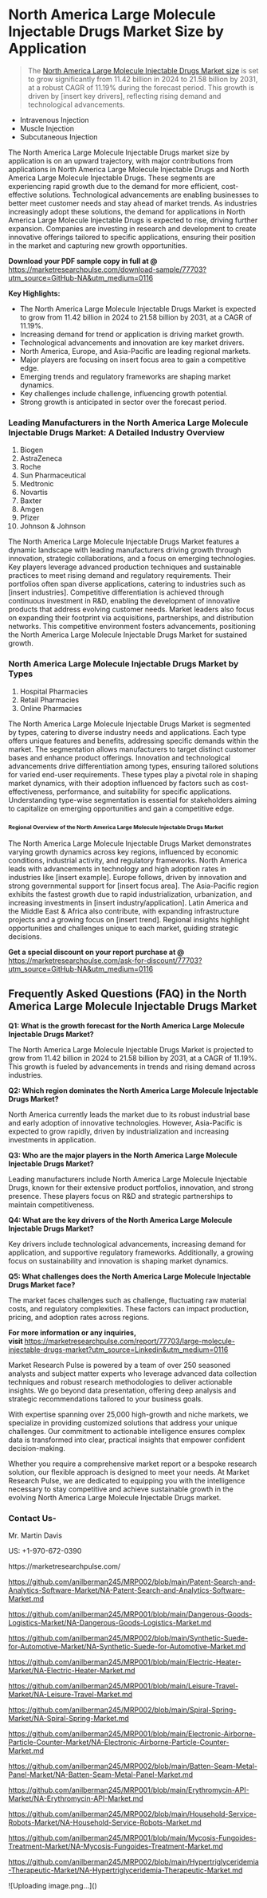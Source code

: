 <h1>North America Large Molecule Injectable Drugs Market&nbsp;Size by Application</h1><blockquote><p>The <a href="https://marketresearchpulse.com/download-sample/77703?utm_source=GitHub-NA&amp;utm_medium=0116">North America Large Molecule Injectable Drugs Market size</a> is set to grow significantly from 11.42 billion in 2024 to 21.58 billion by 2031, at a robust CAGR of 11.19% during the forecast period. This growth is driven by [insert key drivers], reflecting rising demand and technological advancements.</p></blockquote><ul><li>Intravenous Injection<li> Muscle Injection<li> Subcutaneous Injection</li></ul><p>The North America Large Molecule Injectable Drugs market size by application is on an upward trajectory, with major contributions from applications in North America Large Molecule Injectable Drugs and North America Large Molecule Injectable Drugs. These segments are experiencing rapid growth due to the demand for more efficient, cost-effective solutions. Technological advancements are enabling businesses to better meet customer needs and stay ahead of market trends. As industries increasingly adopt these solutions, the demand for applications in North America Large Molecule Injectable Drugs is expected to rise, driving further expansion. Companies are investing in research and development to create innovative offerings tailored to specific applications, ensuring their position in the market and capturing new growth opportunities.</p><p><strong>Download your PDF sample copy in full at @ </strong><a href="https://marketresearchpulse.com/download-sample/77703?utm_source=GitHub-NA&amp;utm_medium=0116">https://marketresearchpulse.com/download-sample/77703?utm_source=GitHub-NA&amp;utm_medium=0116</a></p><p><strong>Key Highlights: </strong></p><ul><li>The North America Large Molecule Injectable Drugs Market is expected to grow from 11.42 billion in 2024 to 21.58 billion by 2031, at a CAGR of 11.19%.</li><li>Increasing demand for trend or application is driving market growth.</li><li>Technological advancements and innovation are key market drivers.</li><li>North America, Europe, and Asia-Pacific are leading regional markets.</li><li>Major players are focusing on insert focus area to gain a competitive edge.</li><li>Emerging trends and regulatory frameworks are shaping market dynamics.</li><li>Key challenges include challenge, influencing growth potential.</li><li>Strong growth is anticipated in sector over the forecast period.</li></ul><h3>Leading Manufacturers in the North America Large Molecule Injectable Drugs Market: A Detailed Industry Overview</h3><ol><li>Biogen</li><li>AstraZeneca</li><li>Roche</li><li>Sun Pharmaceutical</li><li>Medtronic</li><li>Novartis</li><li>Baxter</li><li>Amgen</li><li>Pfizer</li><li>Johnson & Johnson</li></ol><div class="flex max-w-full flex-col flex-grow"><div class="min-h-8 text-message flex w-full flex-col items-end gap-2 whitespace-normal break-words [.text-message+&amp;]:mt-5" dir="auto" data-message-author-role="assistant" data-message-id="fd8432e4-4910-450d-b182-61b7bfb0a01f" data-message-model-slug="gpt-4o"><div class="flex w-full flex-col gap-1 empty:hidden first:pt-[3px]"><div class="markdown prose w-full break-words dark:prose-invert light"><p>The North America Large Molecule Injectable Drugs Market features a dynamic landscape with leading manufacturers driving growth through innovation, strategic collaborations, and a focus on emerging technologies. Key players leverage advanced production techniques and sustainable practices to meet rising demand and regulatory requirements. Their portfolios often span diverse applications, catering to industries such as [insert industries]. Competitive differentiation is achieved through continuous investment in R&amp;D, enabling the development of innovative products that address evolving customer needs. Market leaders also focus on expanding their footprint via acquisitions, partnerships, and distribution networks. This competitive environment fosters advancements, positioning the North America Large Molecule Injectable Drugs Market for sustained growth.</p></div></div></div></div><h3>North America Large Molecule Injectable Drugs Market by Types</h3><ol><li>Hospital Pharmacies<li> Retail Pharmacies<li> Online Pharmacies</li></ol><div class="flex max-w-full flex-col flex-grow"><div class="min-h-8 text-message flex w-full flex-col items-end gap-2 whitespace-normal break-words [.text-message+&amp;]:mt-5" dir="auto" data-message-author-role="assistant" data-message-id="084470be-0bb7-4664-bddf-5156b4f41249" data-message-model-slug="gpt-4o-mini"><div class="flex w-full flex-col gap-1 empty:hidden first:pt-[3px]"><div class="markdown prose w-full break-words dark:prose-invert light"><p>The North America Large Molecule Injectable Drugs Market is segmented by types, catering to diverse industry needs and applications. Each type offers unique features and benefits, addressing specific demands within the market. The segmentation allows manufacturers to target distinct customer bases and enhance product offerings. Innovation and technological advancements drive differentiation among types, ensuring tailored solutions for varied end-user requirements. These types play a pivotal role in shaping market dynamics, with their adoption influenced by factors such as cost-effectiveness, performance, and suitability for specific applications. Understanding type-wise segmentation is essential for stakeholders aiming to capitalize on emerging opportunities and gain a competitive edge.</p></div></div></div></div><h3><span style="font-size: 11px;">Regional Overview of the North America Large Molecule Injectable Drugs Market</span></h3><div class="flex max-w-full flex-col flex-grow"><div class="min-h-8 text-message flex w-full flex-col items-end gap-2 whitespace-normal break-words [.text-message+&amp;]:mt-5" dir="auto" data-message-author-role="assistant" data-message-id="e9038762-ce64-4e30-91c9-9bd413514231" data-message-model-slug="gpt-4o-mini"><div class="flex w-full flex-col gap-1 empty:hidden first:pt-[3px]"><div class="markdown prose w-full break-words dark:prose-invert light"><p>The North America Large Molecule Injectable Drugs Market demonstrates varying growth dynamics across key regions, influenced by economic conditions, industrial activity, and regulatory frameworks. North America leads with advancements in technology and high adoption rates in industries like [insert example]. Europe follows, driven by innovation and strong governmental support for [insert focus area]. The Asia-Pacific region exhibits the fastest growth due to rapid industrialization, urbanization, and increasing investments in [insert industry/application]. Latin America and the Middle East &amp; Africa also contribute, with expanding infrastructure projects and a growing focus on [insert trend]. Regional insights highlight opportunities and challenges unique to each market, guiding strategic decisions.</p></div></div></div></div><p><strong>Get a special discount on your report purchase at @ </strong><a href="https://marketresearchpulse.com/ask-for-discount/77703?utm_source=GitHub-NA&amp;utm_medium=0116">https://marketresearchpulse.com/ask-for-discount/77703?utm_source=GitHub-NA&amp;utm_medium=0116</a></p><h2>Frequently Asked Questions (FAQ) in the North America Large Molecule Injectable Drugs Market</h2><p><strong>Q1: What is the growth forecast for the North America Large Molecule Injectable Drugs Market?</strong></p><p>The North America Large Molecule Injectable Drugs Market is projected to grow from 11.42 billion in 2024 to 21.58 billion by 2031, at a CAGR of 11.19%. This growth is fueled by advancements in trends and rising demand across industries.</p><p><strong>Q2: Which region dominates the North America Large Molecule Injectable Drugs Market?</strong></p><p>North America currently leads the market due to its robust industrial base and early adoption of innovative technologies. However, Asia-Pacific is expected to grow rapidly, driven by industrialization and increasing investments in application.</p><p><strong>Q3: Who are the major players in the North America Large Molecule Injectable Drugs Market?</strong></p><p>Leading manufacturers include North America Large Molecule Injectable Drugs, known for their extensive product portfolios, innovation, and strong presence. These players focus on R&amp;D and strategic partnerships to maintain competitiveness.</p><p><strong>Q4: What are the key drivers of the North America Large Molecule Injectable Drugs Market?</strong></p><p>Key drivers include technological advancements, increasing demand for application, and supportive regulatory frameworks. Additionally, a growing focus on sustainability and innovation is shaping market dynamics.</p><p><strong>Q5: What challenges does the North America Large Molecule Injectable Drugs Market face?</strong></p><p>The market faces challenges such as challenge, fluctuating raw material costs, and regulatory complexities. These factors can impact production, pricing, and adoption rates across regions.</p><p><strong>For more information or any inquiries, visit&nbsp;</strong><a href="https://marketresearchpulse.com/report/77703/large-molecule-injectable-drugs-market?utm_source=Linkedin&utm_medium=0116">https://marketresearchpulse.com/report/77703/large-molecule-injectable-drugs-market?utm_source=Linkedin&utm_medium=0116</a></p><p>Market Research Pulse is powered by a team of over 250 seasoned analysts and subject matter experts who leverage advanced data collection techniques and robust research methodologies to deliver actionable insights. We go beyond data presentation, offering deep analysis and strategic recommendations tailored to your business goals.</p><p>With expertise spanning over 25,000 high-growth and niche markets, we specialize in providing customized solutions that address your unique challenges. Our commitment to actionable intelligence ensures complex data is transformed into clear, practical insights that empower confident decision-making.</p><p>Whether you require a comprehensive market report or a bespoke research solution, our flexible approach is designed to meet your needs. At Market Research Pulse, we are dedicated to equipping you with the intelligence necessary to stay competitive and achieve sustainable growth in the evolving North America Large Molecule Injectable Drugs market.</p><h3><strong>Contact Us-</strong></h3><p>Mr. Martin Davis</p><p>US: +1-970-672-0390</p><p>https://marketresearchpulse.com/</p><p><a href="https://github.com/anilberman245/MRP002/blob/main/Patent-Search-and-Analytics-Software-Market/NA-Patent-Search-and-Analytics-Software-Market.md">https://github.com/anilberman245/MRP002/blob/main/Patent-Search-and-Analytics-Software-Market/NA-Patent-Search-and-Analytics-Software-Market.md</a></p><p><a href="https://github.com/anilberman245/MRP001/blob/main/Dangerous-Goods-Logistics-Market/NA-Dangerous-Goods-Logistics-Market.md">https://github.com/anilberman245/MRP001/blob/main/Dangerous-Goods-Logistics-Market/NA-Dangerous-Goods-Logistics-Market.md</a></p><p><a href="https://github.com/anilberman245/MRP002/blob/main/Synthetic-Suede-for-Automotive-Market/NA-Synthetic-Suede-for-Automotive-Market.md">https://github.com/anilberman245/MRP002/blob/main/Synthetic-Suede-for-Automotive-Market/NA-Synthetic-Suede-for-Automotive-Market.md</a></p><p><a href="https://github.com/anilberman245/MRP001/blob/main/Electric-Heater-Market/NA-Electric-Heater-Market.md">https://github.com/anilberman245/MRP001/blob/main/Electric-Heater-Market/NA-Electric-Heater-Market.md</a></p><p><a href="https://github.com/anilberman245/MRP001/blob/main/Leisure-Travel-Market/NA-Leisure-Travel-Market.md">https://github.com/anilberman245/MRP001/blob/main/Leisure-Travel-Market/NA-Leisure-Travel-Market.md</a></p><p><a href="https://github.com/anilberman245/MRP002/blob/main/Spiral-Spring-Market/NA-Spiral-Spring-Market.md">https://github.com/anilberman245/MRP002/blob/main/Spiral-Spring-Market/NA-Spiral-Spring-Market.md</a></p><p><a href="https://github.com/anilberman245/MRP001/blob/main/Electronic-Airborne-Particle-Counter-Market/NA-Electronic-Airborne-Particle-Counter-Market.md">https://github.com/anilberman245/MRP001/blob/main/Electronic-Airborne-Particle-Counter-Market/NA-Electronic-Airborne-Particle-Counter-Market.md</a></p><p><a href="https://github.com/anilberman245/MRP002/blob/main/Batten-Seam-Metal-Panel-Market/NA-Batten-Seam-Metal-Panel-Market.md">https://github.com/anilberman245/MRP002/blob/main/Batten-Seam-Metal-Panel-Market/NA-Batten-Seam-Metal-Panel-Market.md</a></p><p><a href="https://github.com/anilberman245/MRP001/blob/main/Erythromycin-API-Market/NA-Erythromycin-API-Market.md">https://github.com/anilberman245/MRP001/blob/main/Erythromycin-API-Market/NA-Erythromycin-API-Market.md</a></p><p><a href="https://github.com/anilberman245/MRP002/blob/main/Household-Service-Robots-Market/NA-Household-Service-Robots-Market.md">https://github.com/anilberman245/MRP002/blob/main/Household-Service-Robots-Market/NA-Household-Service-Robots-Market.md</a></p><p><a href="https://github.com/anilberman245/MRP001/blob/main/Mycosis-Fungoides-Treatment-Market/NA-Mycosis-Fungoides-Treatment-Market.md">https://github.com/anilberman245/MRP001/blob/main/Mycosis-Fungoides-Treatment-Market/NA-Mycosis-Fungoides-Treatment-Market.md</a></p><p><a href="https://github.com/anilberman245/MRP002/blob/main/Hypertriglyceridemia-Therapeutic-Market/NA-Hypertriglyceridemia-Therapeutic-Market.md">https://github.com/anilberman245/MRP002/blob/main/Hypertriglyceridemia-Therapeutic-Market/NA-Hypertriglyceridemia-Therapeutic-Market.md</a></p>
![Uploading image.png…]()
